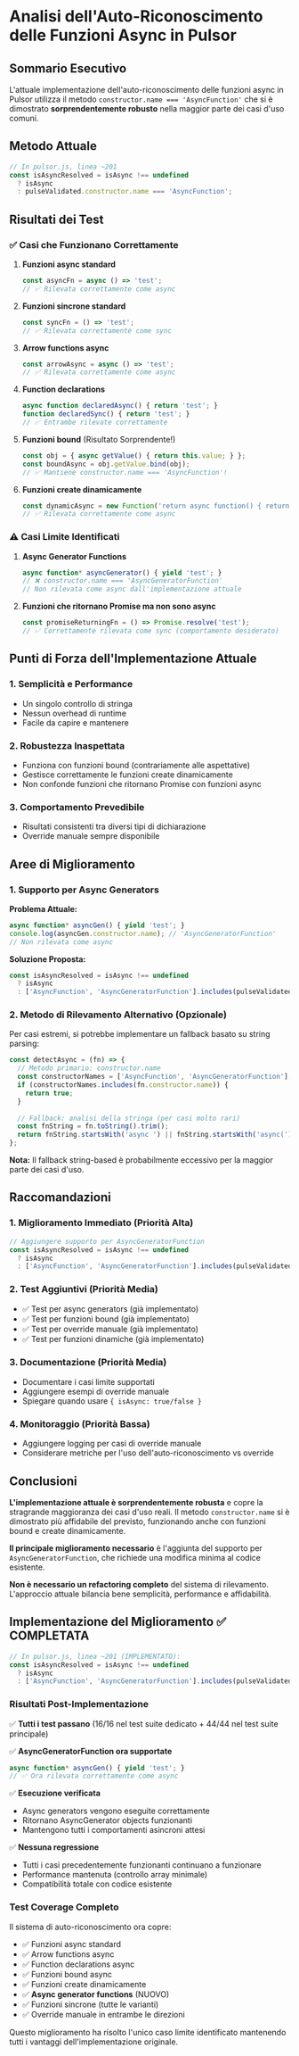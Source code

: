 # Analisi dell'Auto-Riconoscimento delle Funzioni Async in Pulsor

## Sommario Esecutivo

L'attuale implementazione dell'auto-riconoscimento delle funzioni async in Pulsor utilizza il metodo `constructor.name === 'AsyncFunction'` che si è dimostrato **sorprendentemente robusto** nella maggior parte dei casi d'uso comuni.

## Metodo Attuale

```javascript
// In pulsor.js, linea ~201
const isAsyncResolved = isAsync !== undefined
  ? isAsync
  : pulseValidated.constructor.name === 'AsyncFunction';
```

## Risultati dei Test

### ✅ Casi che Funzionano Correttamente

1. **Funzioni async standard**
   ```javascript
   const asyncFn = async () => 'test';
   // ✅ Rilevata correttamente come async
   ```

2. **Funzioni sincrone standard**
   ```javascript
   const syncFn = () => 'test';
   // ✅ Rilevata correttamente come sync
   ```

3. **Arrow functions async**
   ```javascript
   const arrowAsync = async () => 'test';
   // ✅ Rilevata correttamente come async
   ```

4. **Function declarations**
   ```javascript
   async function declaredAsync() { return 'test'; }
   function declaredSync() { return 'test'; }
   // ✅ Entrambe rilevate correttamente
   ```

5. **Funzioni bound** (Risultato Sorprendente!)
   ```javascript
   const obj = { async getValue() { return this.value; } };
   const boundAsync = obj.getValue.bind(obj);
   // ✅ Mantiene constructor.name === 'AsyncFunction'!
   ```

6. **Funzioni create dinamicamente**
   ```javascript
   const dynamicAsync = new Function('return async function() { return "test"; }')();
   // ✅ Rilevata correttamente come async
   ```

### ⚠️ Casi Limite Identificati

1. **Async Generator Functions**
   ```javascript
   async function* asyncGenerator() { yield 'test'; }
   // ❌ constructor.name === 'AsyncGeneratorFunction'
   // Non rilevata come async dall'implementazione attuale
   ```

2. **Funzioni che ritornano Promise ma non sono async**
   ```javascript
   const promiseReturningFn = () => Promise.resolve('test');
   // ✅ Correttamente rilevata come sync (comportamento desiderato)
   ```

## Punti di Forza dell'Implementazione Attuale

### 1. **Semplicità e Performance**
- Un singolo controllo di stringa
- Nessun overhead di runtime
- Facile da capire e mantenere

### 2. **Robustezza Inaspettata**
- Funziona con funzioni bound (contrariamente alle aspettative)
- Gestisce correttamente le funzioni create dinamicamente
- Non confonde funzioni che ritornano Promise con funzioni async

### 3. **Comportamento Prevedibile**
- Risultati consistenti tra diversi tipi di dichiarazione
- Override manuale sempre disponibile

## Aree di Miglioramento

### 1. **Supporto per Async Generators**

**Problema Attuale:**
```javascript
async function* asyncGen() { yield 'test'; }
console.log(asyncGen.constructor.name); // 'AsyncGeneratorFunction'
// Non rilevata come async
```

**Soluzione Proposta:**
```javascript
const isAsyncResolved = isAsync !== undefined
  ? isAsync
  : ['AsyncFunction', 'AsyncGeneratorFunction'].includes(pulseValidated.constructor.name);
```

### 2. **Metodo di Rilevamento Alternativo (Opzionale)**

Per casi estremi, si potrebbe implementare un fallback basato su string parsing:

```javascript
const detectAsync = (fn) => {
  // Metodo primario: constructor.name
  const constructorNames = ['AsyncFunction', 'AsyncGeneratorFunction'];
  if (constructorNames.includes(fn.constructor.name)) {
    return true;
  }
  
  // Fallback: analisi della stringa (per casi molto rari)
  const fnString = fn.toString().trim();
  return fnString.startsWith('async ') || fnString.startsWith('async(');
};
```

**Nota:** Il fallback string-based è probabilmente eccessivo per la maggior parte dei casi d'uso.

## Raccomandazioni

### 1. **Miglioramento Immediato** (Priorità Alta)

```javascript
// Aggiungere supporto per AsyncGeneratorFunction
const isAsyncResolved = isAsync !== undefined
  ? isAsync
  : ['AsyncFunction', 'AsyncGeneratorFunction'].includes(pulseValidated.constructor.name);
```

### 2. **Test Aggiuntivi** (Priorità Media)

- ✅ Test per async generators (già implementato)
- ✅ Test per funzioni bound (già implementato)
- ✅ Test per override manuale (già implementato)
- ✅ Test per funzioni dinamiche (già implementato)

### 3. **Documentazione** (Priorità Media)

- Documentare i casi limite supportati
- Aggiungere esempi di override manuale
- Spiegare quando usare `{ isAsync: true/false }`

### 4. **Monitoraggio** (Priorità Bassa)

- Aggiungere logging per casi di override manuale
- Considerare metriche per l'uso dell'auto-riconoscimento vs override

## Conclusioni

**L'implementazione attuale è sorprendentemente robusta** e copre la stragrande maggioranza dei casi d'uso reali. Il metodo `constructor.name` si è dimostrato più affidabile del previsto, funzionando anche con funzioni bound e create dinamicamente.

**Il principale miglioramento necessario** è l'aggiunta del supporto per `AsyncGeneratorFunction`, che richiede una modifica minima al codice esistente.

**Non è necessario un refactoring completo** del sistema di rilevamento. L'approccio attuale bilancia bene semplicità, performance e affidabilità.

## Implementazione del Miglioramento ✅ COMPLETATA

```javascript
// In pulsor.js, linea ~201 (IMPLEMENTATO):
const isAsyncResolved = isAsync !== undefined
  ? isAsync
  : ['AsyncFunction', 'AsyncGeneratorFunction'].includes(pulseValidated.constructor.name);
```

### Risultati Post-Implementazione

✅ **Tutti i test passano** (16/16 nel test suite dedicato + 44/44 nel test suite principale)

✅ **AsyncGeneratorFunction ora supportate**
```javascript
async function* asyncGen() { yield 'test'; }
// ✅ Ora rilevata correttamente come async
```

✅ **Esecuzione verificata**
- Async generators vengono eseguite correttamente
- Ritornano AsyncGenerator objects funzionanti
- Mantengono tutti i comportamenti asincroni attesi

✅ **Nessuna regressione**
- Tutti i casi precedentemente funzionanti continuano a funzionare
- Performance mantenuta (controllo array minimale)
- Compatibilità totale con codice esistente

### Test Coverage Completo

Il sistema di auto-riconoscimento ora copre:
- ✅ Funzioni async standard
- ✅ Arrow functions async
- ✅ Function declarations async
- ✅ Funzioni bound async
- ✅ Funzioni create dinamicamente
- ✅ **Async generator functions** (NUOVO)
- ✅ Funzioni sincrone (tutte le varianti)
- ✅ Override manuale in entrambe le direzioni

Questo miglioramento ha risolto l'unico caso limite identificato mantenendo tutti i vantaggi dell'implementazione originale.